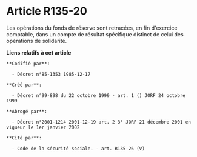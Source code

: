 # Article R135-20

Les opérations du fonds de réserve sont retracées, en fin d'exercice comptable, dans un compte de résultat spécifique
distinct de celui des opérations de solidarité.

**Liens relatifs à cet article**

	**Codifié par**:

	  - Décret n°85-1353 1985-12-17

	**Créé par**:

	  - Décret n°99-898 du 22 octobre 1999 - art. 1 () JORF 24 octobre 1999

	**Abrogé par**:

	  - Décret n°2001-1214 2001-12-19 art. 2 3° JORF 21 décembre 2001 en vigueur le 1er janvier 2002

	**Cité par**:

	  - Code de la sécurité sociale. - art. R135-26 (V)
